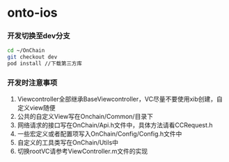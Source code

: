 # onto-ios
### 开发切换至dev分支
```bash
cd ~/OnChain
git checkout dev
pod install //下载第三方库
```
### 开发时注意事项
1. Viewcontroller全部继承BaseViewcontroller，VC尽量不要使用xib创建，自定义view随便
2. 公共的自定义View写在Onchain/Common/目录下
3. 网络请求的接口写在OnChain/Api.h文件中，具体方法请看CCRequest.h
4. 一些宏定义或者配置项写入OnChain/Config/Config.h文件中
5. 自定义的工具类写在OnChain/Utils中
6. 切换rootVC请参考ViewController.m文件的实现


